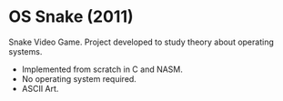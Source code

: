 # OS Snake (2011)
Snake Video Game. Project developed to study theory about operating systems.
- Implemented from scratch in C and NASM.
- No operating system required.
- ASCII Art.
